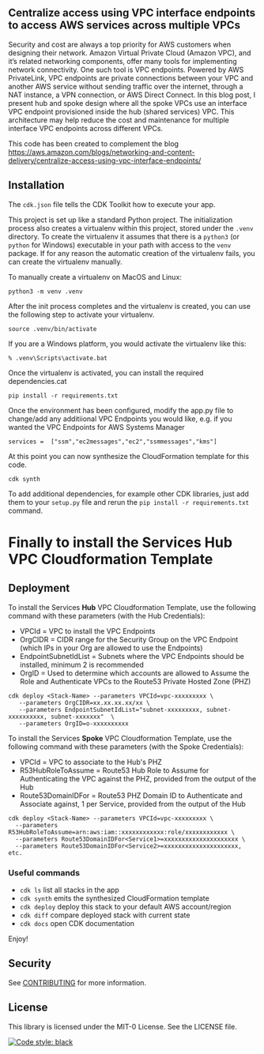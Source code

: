 ## Centralize access using VPC interface endpoints to access AWS services across multiple VPCs

Security and cost are always a top priority for AWS customers when designing their network. Amazon Virtual Private Cloud (Amazon VPC),  and it’s related networking components, offer many tools for implementing network connectivity. One such tool is VPC endpoints. Powered by AWS PrivateLink, VPC endpoints are private connections between your VPC and another AWS service without sending traffic over the internet, through a NAT instance, a VPN connection, or AWS Direct Connect. In this blog post, I present hub and spoke design where all the spoke VPCs use an interface VPC endpoint provisioned inside the hub (shared services) VPC. This architecture may help reduce the cost and maintenance for multiple interface VPC endpoints across different VPCs.

This code has been created to complement the blog https://aws.amazon.com/blogs/networking-and-content-delivery/centralize-access-using-vpc-interface-endpoints/

## Installation

The `cdk.json` file tells the CDK Toolkit how to execute your app.

This project is set up like a standard Python project.  The initialization
process also creates a virtualenv within this project, stored under the `.venv`
directory.  To create the virtualenv it assumes that there is a `python3`
(or `python` for Windows) executable in your path with access to the `venv`
package. If for any reason the automatic creation of the virtualenv fails,
you can create the virtualenv manually.

To manually create a virtualenv on MacOS and Linux:

```
python3 -m venv .venv
```

After the init process completes and the virtualenv is created, you can use the following
step to activate your virtualenv.

```
source .venv/bin/activate
```

If you are a Windows platform, you would activate the virtualenv like this:

```
% .venv\Scripts\activate.bat
```

Once the virtualenv is activated, you can install the required dependencies.cat 

```
pip install -r requirements.txt
```

Once the environment has been configured, modify the app.py file to change/add any additiional VPC Endpoints you would like, e.g. if you wanted the VPC Endpoints for AWS Systems Manager

```
services =  ["ssm","ec2messages","ec2","ssmmessages","kms"]
```

At this point you can now synthesize the CloudFormation template for this code.

```
cdk synth
```

To add additional dependencies, for example other CDK libraries, just add
them to your `setup.py` file and rerun the `pip install -r requirements.txt`
command.

Finally to install the Services Hub VPC Cloudformation Template
=======
## Deployment
To install the Services **Hub** VPC Cloudformation Template, use the following command with these parameters (with the Hub Credentials):
* VPCId = VPC to install the VPC Endpoints
* OrgCIDR = CIDR range for the Security Group on the VPC Endpoint (which IPs in your Org are allowed to use the Endpoints)
* EndpointSubnetIdList = Subnets where the VPC Endpoints should be installed, minimum 2 is recommended
* OrgID = Used to determine which accounts are allowed to Assume the Role and Authenticate VPCs to the Route53 Private Hosted Zone (PHZ)

```
cdk deploy <Stack-Name> --parameters VPCId=vpc-xxxxxxxxx \
   --parameters OrgCIDR=xx.xx.xx.xx/xx \
   --parameters EndpointSubnetIdList="subnet-xxxxxxxxx, subnet-xxxxxxxxxx, subnet-xxxxxxx"  \
   --parameters OrgID=o-xxxxxxxxxx
```

To install the Services **Spoke** VPC Cloudformation Template, use the following command with these parameters (with the Spoke Credentials):
* VPCId = VPC to associate to the Hub's PHZ 
* R53HubRoleToAssume = Route53 Hub Role to Assume for Authenticating the VPC against the PHZ, provided from the output of the Hub
* Route53DomainIDFor<Service1> = Route53 PHZ Domain ID to Authenticate and Associate against, 1 per Service, provided from the output of the Hub
```
cdk deploy <Stack-Name> --parameters VPCId=vpc-xxxxxxxxx \
  --parameters R53HubRoleToAssume=arn:aws:iam::xxxxxxxxxxxx:role/xxxxxxxxxxxx \
  --parameters Route53DomainIDFor<Service1>=xxxxxxxxxxxxxxxxxxxxx \
  --parameters Route53DomainIDFor<Service2>=xxxxxxxxxxxxxxxxxxxxx, etc.
```  
### Useful commands

 * `cdk ls`          list all stacks in the app
 * `cdk synth`       emits the synthesized CloudFormation template
 * `cdk deploy`      deploy this stack to your default AWS account/region
 * `cdk diff`        compare deployed stack with current state
 * `cdk docs`        open CDK documentation

Enjoy!


## Security

See [CONTRIBUTING](CONTRIBUTING.md#security-issue-notifications) for more information.

## License

This library is licensed under the MIT-0 License. See the LICENSE file.

[![Code style: black](https://img.shields.io/badge/code%20style-black-000000.svg)](https://github.com/psf/black)
